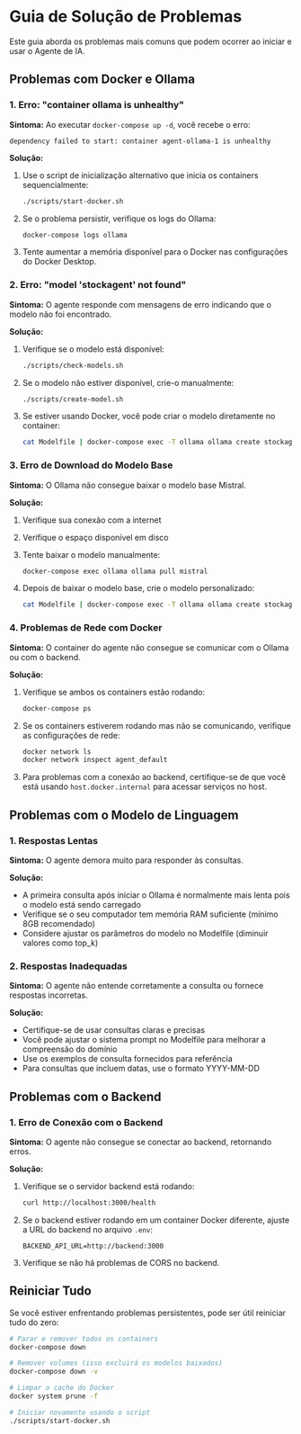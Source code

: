 # Guia de Solução de Problemas

Este guia aborda os problemas mais comuns que podem ocorrer ao iniciar e usar o Agente de IA.

## Problemas com Docker e Ollama

### 1. Erro: "container ollama is unhealthy"

**Sintoma:** Ao executar `docker-compose up -d`, você recebe o erro:
```
dependency failed to start: container agent-ollama-1 is unhealthy
```

**Solução:**
1. Use o script de inicialização alternativo que inicia os containers sequencialmente:
   ```bash
   ./scripts/start-docker.sh
   ```

2. Se o problema persistir, verifique os logs do Ollama:
   ```bash
   docker-compose logs ollama
   ```

3. Tente aumentar a memória disponível para o Docker nas configurações do Docker Desktop.

### 2. Erro: "model 'stockagent' not found"

**Sintoma:** O agente responde com mensagens de erro indicando que o modelo não foi encontrado.

**Solução:**
1. Verifique se o modelo está disponível:
   ```bash
   ./scripts/check-models.sh
   ```

2. Se o modelo não estiver disponível, crie-o manualmente:
   ```bash
   ./scripts/create-model.sh
   ```

3. Se estiver usando Docker, você pode criar o modelo diretamente no container:
   ```bash
   cat Modelfile | docker-compose exec -T ollama ollama create stockagent -
   ```

### 3. Erro de Download do Modelo Base

**Sintoma:** O Ollama não consegue baixar o modelo base Mistral.

**Solução:**
1. Verifique sua conexão com a internet
   
2. Verifique o espaço disponível em disco

3. Tente baixar o modelo manualmente:
   ```bash
   docker-compose exec ollama ollama pull mistral
   ```

4. Depois de baixar o modelo base, crie o modelo personalizado:
   ```bash
   cat Modelfile | docker-compose exec -T ollama ollama create stockagent -
   ```

### 4. Problemas de Rede com Docker

**Sintoma:** O container do agente não consegue se comunicar com o Ollama ou com o backend.

**Solução:**
1. Verifique se ambos os containers estão rodando:
   ```bash
   docker-compose ps
   ```

2. Se os containers estiverem rodando mas não se comunicando, verifique as configurações de rede:
   ```bash
   docker network ls
   docker network inspect agent_default
   ```

3. Para problemas com a conexão ao backend, certifique-se de que você está usando `host.docker.internal` para acessar serviços no host.

## Problemas com o Modelo de Linguagem

### 1. Respostas Lentas

**Sintoma:** O agente demora muito para responder às consultas.

**Solução:**
- A primeira consulta após iniciar o Ollama é normalmente mais lenta pois o modelo está sendo carregado
- Verifique se o seu computador tem memória RAM suficiente (mínimo 8GB recomendado)
- Considere ajustar os parâmetros do modelo no Modelfile (diminuir valores como top_k)

### 2. Respostas Inadequadas

**Sintoma:** O agente não entende corretamente a consulta ou fornece respostas incorretas.

**Solução:**
- Certifique-se de usar consultas claras e precisas
- Você pode ajustar o sistema prompt no Modelfile para melhorar a compreensão do domínio
- Use os exemplos de consulta fornecidos para referência
- Para consultas que incluem datas, use o formato YYYY-MM-DD

## Problemas com o Backend

### 1. Erro de Conexão com o Backend

**Sintoma:** O agente não consegue se conectar ao backend, retornando erros.

**Solução:**
1. Verifique se o servidor backend está rodando:
   ```bash
   curl http://localhost:3000/health
   ```

2. Se o backend estiver rodando em um container Docker diferente, ajuste a URL do backend no arquivo `.env`:
   ```
   BACKEND_API_URL=http://backend:3000
   ```

3. Verifique se não há problemas de CORS no backend.

## Reiniciar Tudo

Se você estiver enfrentando problemas persistentes, pode ser útil reiniciar tudo do zero:

```bash
# Parar e remover todos os containers
docker-compose down

# Remover volumes (isso excluirá os modelos baixados)
docker-compose down -v

# Limpar o cache do Docker
docker system prune -f

# Iniciar novamente usando o script
./scripts/start-docker.sh
``` 